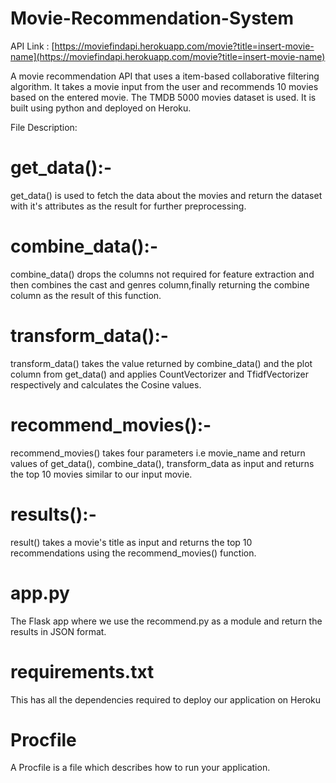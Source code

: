 # Movie-Recommendation-System

API Link : [https://moviefindapi.herokuapp.com/movie?title=insert-movie-name](https://moviefindapi.herokuapp.com/movie?title=insert-movie-name)

A movie recommendation API that uses a item-based collaborative filtering algorithm. It takes a movie input from the user and recommends 10 movies based on the entered movie. 
The TMDB 5000 movies dataset is used. It is built using python and deployed on Heroku.


File Description:

# get_data():-
get_data() is used to fetch the data about the movies and return the dataset with it's attributes as the result for further preprocessing.
# combine_data():-
combine_data() drops the columns not required for feature extraction and then combines the cast and genres column,finally returning the combine column as the result of this function.
# transform_data():-
transform_data() takes the value returned by combine_data() and the plot column from get_data() and applies CountVectorizer and TfidfVectorizer respectively and calculates the Cosine values.
# recommend_movies():-
recommend_movies() takes four parameters i.e movie_name and return values of get_data(), combine_data(), transform_data as input and returns the top 10 movies similar to our input movie.
# results():-
result() takes a movie's title as input and returns the top 10 recommendations using the recommend_movies() function.
# app.py
The Flask app where we use the recommend.py as a module and return the results in JSON format.
# requirements.txt
This has all the dependencies required to deploy our application on Heroku
# Procfile
A Procfile is a file which describes how to run your application.
